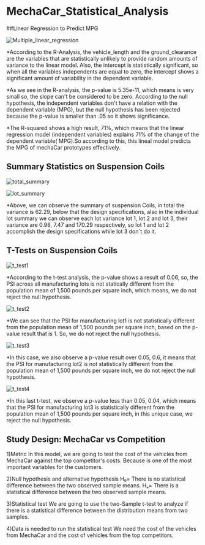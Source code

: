 # MechaCar_Statistical_Analysis
##Linear Regression to Predict MPG

![Multiple_linear_regression](Multiple_linear_regression.png)


*According to the R-Analysis, the vehicle_length and the ground_clearance are the variables that are statistically unlikely to provide random amounts of variance to the linear model. Also, the intercept is statistically significant, so when all the variables independents are equal to zero, the intercept shows a significant amount of variability in the dependent variable.

*As we see in the R-analysis, the p-value is 5.35e-11, which means is very small so, the slope can't be considered to be zero. According to the null hypothesis, the independent variables don't have a relation with the dependent variable (MPG), but the null hypothesis has been rejected because the p-value is smaller than .05 so it shows significance.

*The R-squared shows a high result, 71%, which means that the linear regression model (independent variables) explains 71% of the change of the dependent variable( MPG).So according to this, this lineal model predicts the MPG of mechaCar prototypes effectively.

## Summary Statistics on Suspension Coils

![total_summary](total_summary)

![lot_summary](lot_summary.png)


*Above, we can observe the summary of suspension Coils, in total the variance is 62.29, below that the design specifications, also in the individual lot summary we can observe each lot variance lot 1, lot 2 and lot 3, their variance are 0.98, 7.47 and 170.29 respectively, so lot 1 and lot 2 accomplish the design specifications while lot 3 don´t do it. 

## T-Tests on Suspension Coils

![t_test1](t_test1.png)

*According to the t-test analysis, the p-value shows a result of 0.06, so, the PSI across all manufacturing lots is not statically different from the population mean of 1,500 pounds per square inch, which means, we do not reject the null hypothesis.

![t_test2](t_test2.png)

*We can see that the PSI for manufacturing lot1 is not statistically different from the population mean of 1,500 pounds per square inch, based on the p-value result that is 1. So, we do not reject the null hypothesis.

![t_test3](t_test3.png)

*In this case, we also observe a p-value result over 0.05, 0.6, it means that the PSI for manufacturing lot2 is not statistically different from the population mean of 1,500 pounds per square inch, we do not reject the null hypothesis.

![t_test4](t_test4.png)

*In this last t-test, we observe a p-value less than 0.05, 0.04, which means that the PSI for manufacturing lot3 is statistically different from the population mean of 1,500 pounds per square inch, in this unique case, we reject the null hypothesis.

## Study Design: MechaCar vs Competition

1)Metric
In this model, we are going to test the cost of the vehicles from MechaCar against the top competitor's costs. Because is one of the most important variables for the customers.

2)Null hypothesis and alternative hypothesis
H₀= There is no statistical difference between the two observed sample means.
Hₐ= There is a statistical difference between the two observed sample means.

3)Statistical test 
We are going to use the two-Sample t-test to analyze if there is a statistical difference between the distribution means from two samples.

4)Data is needed to run the statistical test
We need the cost of the vehicles from MechaCar and the cost of vehicles from the top competitors.
